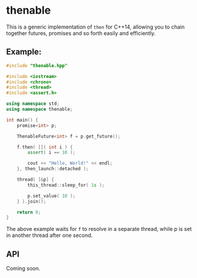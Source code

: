 thenable
========

This is a generic implementation of `then` for C++14, allowing you to chain together futures, promises and so forth easily and efficiently.

## Example:
```C++
#include "thenable.hpp"

#include <iostream>
#include <chrono>
#include <thread>
#include <assert.h>

using namespace std;
using namespace thenable;

int main() {
    promise<int> p;

    ThenableFuture<int> f = p.get_future();

    f.then( []( int i ) {
        assert( i == 10 );

        cout << "Hello, World!" << endl;
    }, then_launch::detached );

    thread( [&p] {
        this_thread::sleep_for( 1s );

        p.set_value( 10 );
    } ).join();

    return 0;
}

```

The above example waits for `f` to resolve in a separate thread, while p is set in another thread after one second.

## API

Coming soon.
